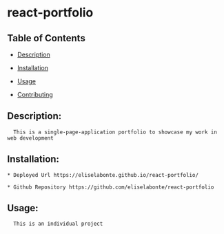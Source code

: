 # react-portfolio

  ## Table of Contents

  * [Description](#Description)

  * [Installation](#Installation)

  * [Usage](#Usage)

  * [Contributing](#Contributing)

  ## Description:
      This is a single-page-application portfolio to showcase my work in web development

  ## Installation:
    * Deployed Url https://eliselabonte.github.io/react-portfolio/

    * Github Repository https://github.com/eliselabonte/react-portfolio

  ## Usage:
      This is an individual project